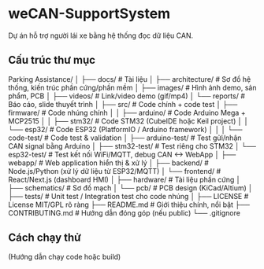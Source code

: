 # weCAN-SupportSystem

Dự án hỗ trợ người lái xe bằng hệ thống đọc dữ liệu CAN.

## Cấu trúc thư mục

Parking Assistance/ 
│
├── docs/                     # Tài liệu
│   ├── architecture/         # Sơ đồ hệ thống, kiến trúc phần cứng/phần mềm
│   ├── images/               # Hình ảnh demo, sản phẩm, PCB
│   ├── videos/               # Link/video demo (gif/mp4)
│   └── reports/              # Báo cáo, slide thuyết trình
│
├── src/                      # Code chính + code test
│   ├── firmware/             # Code nhúng chính
│   │   ├── arduino/          # Code Arduino Mega + MCP2515
│   │   ├── stm32/            # Code STM32 (CubeIDE hoặc Keil project)
│   │   └── esp32/            # Code ESP32 (PlatformIO / Arduino framework)
│   │
│   └── code-test/            # Code test & validation
│       ├── arduino-test/     # Test gửi/nhận CAN signal bằng Arduino
│       ├── stm32-test/       # Test riêng cho STM32
│       └── esp32-test/       # Test kết nối WiFi/MQTT, debug CAN <-> WebApp
│
├── webapp/                   # Web application hiển thị & xử lý
│   ├── backend/              # Node.js/Python (xử lý dữ liệu từ ESP32/MQTT)
│   └── frontend/             # React/Next.js (dashboard HMI)
│
├── hardware/                 # Tài liệu phần cứng
│   ├── schematics/           # Sơ đồ mạch
│   └── pcb/                  # PCB design (KiCad/Altium)
│
├── tests/                    # Unit test / Integration test cho code nhúng
│
├── LICENSE                   # License MIT/GPL rõ ràng
├── README.md                 # Giới thiệu chính, nổi bật
├── CONTRIBUTING.md           # Hướng dẫn đóng góp (nếu public)
└── .gitignore


## Cách chạy thử
(Hướng dẫn chạy code hoặc build)


